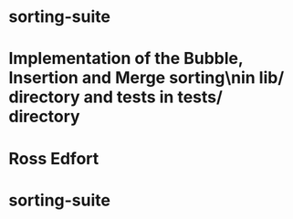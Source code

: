 # sorting-suite
# Implementation of the Bubble, Insertion and Merge sorting\nin lib/ directory and tests in tests/ directory
# Ross Edfort
# sorting-suite

